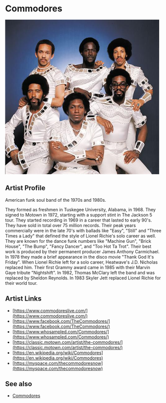 # Commodores

![](../../assets/artists/Commodores.png)

## Artist Profile

American funk soul band of the 1970s and 1980s.

They formed as freshmen in Tuskegee University, Alabama, in 1968.
They signed to Motown in 1972, starting with a support stint in The Jackson 5 tour.
They started recording in 1969 in a career that lasted to early 90's.
They have sold in total over 75 million records. 
Their peak years commercially were in the late 70's with ballads like "Easy", "Still" and "Three Times a Lady" that defined the style of Lionel Richie's solo career as well.
They are known for the dance funk numbers like "Machine Gun", "Brick House", "The Bump", "Fancy Dancer", and "Too Hot Ta Trot".
Their best work is produced by their permanent producer James Anthony Carmichael.
In 1978 they made a brief appearance in the disco movie "Thank God It's Friday".
When Lionel Richie left for a solo career, Heatwave's J.D. Nicholas replaced him.
Their first Grammy award came in 1985 with their Marvin Gaye tribute "Nightshift".
In 1982, Thomas McClary left the band and was replaced by Sheldon Reynolds.
In 1983 Skyler Jett replaced Lionel Richie for their world tour.

## Artist Links

- [https://www.commodoreslive.com/](https://www.commodoreslive.com/)
- [https://www.facebook.com/TheCommodores/](https://www.facebook.com/TheCommodores/)
- [https://www.whosampled.com/Commodores/](https://www.whosampled.com/Commodores/)
- [https://classic.motown.com/artist/the-commodores/](https://classic.motown.com/artist/the-commodores/)
- [https://en.wikipedia.org/wiki/Commodores](https://en.wikipedia.org/wiki/Commodores)
- [https://myspace.com/thecommodoresnow](https://myspace.com/thecommodoresnow)


## See also

- [Commodores](Commodores.md)
